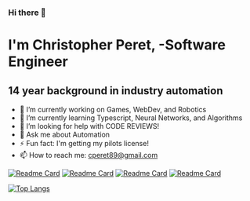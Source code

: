 ### Hi there 👋
# I'm Christopher Peret, -Software Engineer

## 14 year background in industry automation
 
- 🔭 I’m currently working on Games, WebDev, and Robotics
- 🌱 I’m currently learning Typescript, Neural Networks, and Algorithms
- 🤔 I’m looking for help with CODE REVIEWS!
- 💬 Ask me about Automation
- ⚡ Fun fact: I'm getting my pilots license!
- 📫 How to reach me: cperet89@gmail.com
<!--
**Zed-CSP/Zed-CSP** is a ✨ _special_ ✨ repository because its `README.md` (this file) appears on your GitHub profile.

Here are some ideas to get you started:

 ...
 ...
 ...
- 🤔 I’m looking for help with ...
- 💬 Ask me about ...
 ...
- 😄 Pronouns: ...
 ...
-->
[![Readme Card](https://github-readme-stats.vercel.app/api/pin/?username=Zed-CSP&repo=bookSearchEngine-MERN&theme=radical)](https://github.com/Zed-CSP/bookSearchEngine-MERN)
[![Readme Card](https://github-readme-stats.vercel.app/api/pin/?username=Zed-CSP&repo=SocialNetwork&theme=radical)](https://github.com/Zed-CSP/SocialNetwork)
[![Readme Card](https://github-readme-stats.vercel.app/api/pin/?username=Zed-CSP&repo=java-jack&theme=radical)](https://github.com/Zed-CSP/java-jack)
[![Readme Card](https://github-readme-stats.vercel.app/api/pin/?username=Zed-CSP&repo=noteTaker-Express&theme=radical)](https://github.com/Zed-CSP/noteTaker-Express)

[![Top Langs](https://github-readme-stats.vercel.app/api/top-langs/?username=anuraghazra&layout=donut-vertical&langs_count=10&theme=radical)](https://github.com/anuraghazra/github-readme-stats)
